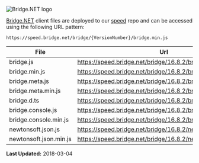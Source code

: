 ![Bridge.NET logo](https://speed.bridge.net/identity/bridgedotnet-sh.png)


[Bridge.NET](https://bridge.net) client files are deployed to our [speed](https://github.com/bridgedotnet/speed.bridge.net/tree/master/bridge) repo and can be accessed using the following URL pattern:

```
https://speed.bridge.net/bridge/{VersionNumber}/bridge.min.js
```

File | Url
---- | ----
bridge.js | https://speed.bridge.net/bridge/16.8.2/bridge.js
bridge.min.js | https://speed.bridge.net/bridge/16.8.2/bridge.min.js
bridge.meta.js | https://speed.bridge.net/bridge/16.8.2/bridge.meta.js
bridge.meta.min.js | https://speed.bridge.net/bridge/16.8.2/bridge.meta.min.js
bridge.d.ts | https://speed.bridge.net/bridge/16.8.2/bridge.d.ts
bridge.console.js | https://speed.bridge.net/bridge/16.8.2/bridge.console.js
bridge.console.min.js | https://speed.bridge.net/bridge/16.8.2/bridge.console.min.js
newtonsoft.json.js | https://speed.bridge.net/bridge/16.8.2/newtonsoft.json.js
newtonsoft.json.min.js | https://speed.bridge.net/bridge/16.8.2/newtonsoft.json.min.js

**Last Updated:** 2018-03-04
